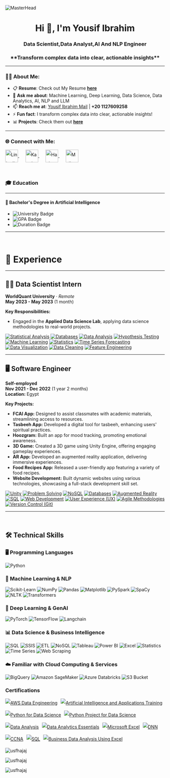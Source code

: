 ![MasterHead](https://i.redd.it/bpxxqqvps4h91.gif)
<h1 align="center">Hi 👋, I'm Yousif Ibrahim</h1>
<h3 align="center">Data Scientist,Data Analyst,AI And NLP Engineer</h3>
<h3 align="center">**Transform complex data into clear, actionable insights**</h3>


---

### 👨‍💻 About Me:
- 📋 **Resume**: Check out My Resume [**here**](https://drive.google.com/file/d/1sjizdmMks9jmDpW57i_AhbRakb4iI9Fj/view?usp=drive_link)  
- 💬 **Ask me about**: Machine Learning, Deep Learning, Data Science, Data Analytics, AI, NLP and LLM 
- 📫 **Reach me at**: [Yousif Ibrahim Mail](mailto:yosefys236@gmail.com) | **+20 1127609258**  
- ⚡ **Fun fact**: I transform complex data into clear, actionable insights!  
- 📊 **Projects**: Check them out [**here**](https://github.com/UsfHajaj/Data-Analysis-Projects)  

---

<h3 align="left">🌐 Connect with Me:</h3>
<p align="left" style="line-height: 2;">
  <a href="https://www.linkedin.com/in/yousif-ibrahim-8103b91b6/" target="_blank">
    <img align="center" src="https://raw.githubusercontent.com/rahuldkjain/github-profile-readme-generator/master/src/images/icons/Social/linked-in-alt.svg" alt="LinkedIn - Youssef Ibrahim" height="40" width="40" />
  </a>
   &nbsp;&nbsp;&nbsp;&nbsp;
  <a href="https://www.kaggle.com/yosefibrahim" target="_blank">
    <img align="center" src="https://raw.githubusercontent.com/rahuldkjain/github-profile-readme-generator/master/src/images/icons/Social/kaggle.svg" alt="Kaggle - Youssef Ibrahim" height="40" width="40" />
  </a>
 &nbsp;&nbsp;&nbsp;&nbsp;
  <a href="https://www.hackerrank.com/yosefys236" target="_blank">
    <img align="center" src="https://raw.githubusercontent.com/rahuldkjain/github-profile-readme-generator/master/src/images/icons/Social/hackerrank.svg" alt="HackerRank - Youssef Ibrahim" height="40" width="40" />
  </a>
 &nbsp;&nbsp;&nbsp;&nbsp;
  <a href="mailto:yosefys236@gmail.com" target="_blank">
    <img align="center" src="https://github.com/user-attachments/assets/23c27cfb-8b0d-4854-aa78-fd6d94ce0044" alt="Mail - Youssef Ibrahim" height="40" width="40" />
  </a>
</p>



<br>

### 🎓 Education

---

#### 🏫 **Bachelor's Degree in Artificial Intelligence**

- ![University Badge](https://img.shields.io/badge/Banha_University-blue)
- ![GPA Badge](https://img.shields.io/badge/GPA-%203.4%2F4.0-brightgreen)
- ![Duration Badge](https://img.shields.io/badge/Duration-%20Aug%202020%20--%20Aug%202024-yellow)

---

<br>

# 💼 Experience

---

## 🧑‍💻 Data Scientist Intern  
**WorldQuant University** · *Remote*  
**May 2023 - May 2023** (1 month)  

**Key Responsibilities:**
- Engaged in the **Applied Data Science Lab**, applying data science methodologies to real-world projects.

[![Statistical Analysis](https://img.shields.io/badge/Statistical_Analysis-8A2BE2?style=for-the-badge)](https://en.wikipedia.org/wiki/Statistical_analysis) [![Databases](https://img.shields.io/badge/Databases-FF4500?style=for-the-badge)](https://www.databases.com)  [![Data Analysis](https://img.shields.io/badge/Data_Analysis-32CD32?style=for-the-badge)](https://en.wikipedia.org/wiki/Data_analysis) [![Hypothesis Testing](https://img.shields.io/badge/Hypothesis_Testing-1E90FF?style=for-the-badge)](https://en.wikipedia.org/wiki/Hypothesis_testing)  [![Machine Learning](https://img.shields.io/badge/Machine_Learning-FFD700?style=for-the-badge)](https://en.wikipedia.org/wiki/Machine_learning) [![Statistics](https://img.shields.io/badge/Statistics-FF6347?style=for-the-badge)](https://en.wikipedia.org/wiki/Statistics)  [![Time Series Forecasting](https://img.shields.io/badge/Time_Series_Forecasting-8B008B?style=for-the-badge)](https://en.wikipedia.org/wiki/Time_series) [![Data Visualization](https://img.shields.io/badge/Data_Visualization-1E90FF?style=for-the-badge)](https://en.wikipedia.org/wiki/Data_visualization)  [![Data Cleaning](https://img.shields.io/badge/Data_Cleaning-FFD700?style=for-the-badge)](https://en.wikipedia.org/wiki/Data_cleansing) [![Feature Engineering](https://img.shields.io/badge/Feature_Engineering-8A2BE2?style=for-the-badge)](https://en.wikipedia.org/wiki/Feature_engineering)

---

## 🖥️ Software Engineer  
**Self-employed**  
**Nov 2021 - Dec 2022** (1 year 2 months)  
**Location:** Egypt  

**Key Projects:**
- **FCAI App:** Designed to assist classmates with academic materials, streamlining access to resources.
- **Tasbeeh App:** Developed a digital tool for tasbeeh, enhancing users' spiritual practices.
- **Hoozgram:** Built an app for mood tracking, promoting emotional awareness.
- **3D Game:** Created a 3D game using Unity Engine, offering engaging gameplay experiences.
- **AR App:** Developed an augmented reality application, delivering immersive experiences.
- **Food Recipes App:** Released a user-friendly app featuring a variety of food recipes.
- **Website Development:** Built dynamic websites using various technologies, showcasing a full-stack development skill set.

[![Unity](https://img.shields.io/badge/Unity-000000?style=for-the-badge&logo=unity&logoColor=white)](https://unity.com) [![Problem Solving](https://img.shields.io/badge/Problem_Solving-FF69B4?style=for-the-badge)](https://en.wikipedia.org/wiki/Problem_solving)  [![NoSQL](https://img.shields.io/badge/NoSQL-4EA94B?style=for-the-badge&logo=nosql&logoColor=white)](https://www.nosql.com) [![Databases](https://img.shields.io/badge/Databases-FF4500?style=for-the-badge)](https://www.databases.com)  [![Augmented Reality](https://img.shields.io/badge/Augmented_Reality-32CD32?style=for-the-badge)](https://en.wikipedia.org/wiki/Augmented_reality) [![SQL](https://img.shields.io/badge/SQL-00758F?style=for-the-badge&logo=sql&logoColor=white)](https://www.sql.com)  [![Web Development](https://img.shields.io/badge/Web_Development-4B0082?style=for-the-badge)](https://en.wikipedia.org/wiki/Web_development) [![User Experience (UX)](https://img.shields.io/badge/User_Experience-00BFFF?style=for-the-badge)](https://en.wikipedia.org/wiki/User_experience)  [![Agile Methodologies](https://img.shields.io/badge/Agile_Methodologies-FFA500?style=for-the-badge)](https://en.wikipedia.org/wiki/Agile_software_development) [![Version Control (Git)](https://img.shields.io/badge/Git-F05032?style=for-the-badge&logo=git&logoColor=white)](https://git-scm.com)

---



<br>

## 🛠️ Technical Skills

### 🖥️ Programming Languages
![Python](https://img.shields.io/badge/Python-3776AB?style=flat&logo=python&logoColor=white)

### 🤖 Machine Learning & NLP
![Scikit-Learn](https://img.shields.io/badge/Scikit--Learn-F7931E?style=flat&logo=scikit-learn&logoColor=white)
![NumPy](https://img.shields.io/badge/NumPy-013243?style=flat&logo=numpy&logoColor=white)
![Pandas](https://img.shields.io/badge/Pandas-150458?style=flat&logo=pandas&logoColor=white)
![Matplotlib](https://img.shields.io/badge/Matplotlib-315796?style=flat&logo=matplotlib&logoColor=white)
![PySpark](https://img.shields.io/badge/PySpark-E25A1C?style=flat&logo=apache-spark&logoColor=white)
![SpaCy](https://img.shields.io/badge/SpaCy-000000?style=flat&logo=spacy&logoColor=white)
![NLTK](https://img.shields.io/badge/NLTK-339933?style=flat&logo=nltk&logoColor=white)
![Transformers](https://img.shields.io/badge/Transformers-000000?style=flat&logo=huggingface&logoColor=white)

### 🧠 Deep Learning & GenAI
![PyTorch](https://img.shields.io/badge/PyTorch-EE4C2C?style=flat&logo=pytorch&logoColor=white)
![TensorFlow](https://img.shields.io/badge/TensorFlow-FF6F00?style=flat&logo=tensorflow&logoColor=white)
![Langchain](https://img.shields.io/badge/Langchain-000000?style=flat&logo=langchain&logoColor=white)

### 📊 Data Science & Business Intelligence
![SQL](https://img.shields.io/badge/SQL-4479A1?style=flat&logo=microsoft-sql-server&logoColor=white)
![SSIS](https://img.shields.io/badge/SSIS-FF2C20?style=flat&logo=microsoft&logoColor=white)
![ETL](https://img.shields.io/badge/ETL-FE7A16?style=flat&logo=etl&logoColor=white)
![NoSQL](https://img.shields.io/badge/NoSQL-5382A1?style=flat&logo=nosql&logoColor=white)
![Tableau](https://img.shields.io/badge/Tableau-E97627?style=flat&logo=tableau&logoColor=white)
![Power BI](https://img.shields.io/badge/Power%20BI-F2C811?style=flat&logo=power-bi&logoColor=white)
![Excel](https://img.shields.io/badge/Excel-217346?style=flat&logo=microsoft-excel&logoColor=white)
![Statistics](https://img.shields.io/badge/Statistics-4B0082?style=flat&logo=statistics&logoColor=white)
![Time Series](https://img.shields.io/badge/Time%20Series-FF4500?style=flat&logo=time-series&logoColor=white)
![Web Scraping](https://img.shields.io/badge/Web%20Scraping-000000?style=flat&logo=web-scraping&logoColor=white)

### ☁️ Familiar with Cloud Computing & Services
![BigQuery](https://img.shields.io/badge/BigQuery-4285F4?style=flat&logo=google-bigquery&logoColor=white)
![Amazon SageMaker](https://img.shields.io/badge/Amazon%20SageMaker-232F3E?style=flat&logo=amazon-sagemaker&logoColor=white)
![Azure Databricks](https://img.shields.io/badge/Azure%20Databricks-1E1E1E?style=flat&logo=azure-databricks&logoColor=white)
![S3 Bucket](https://img.shields.io/badge/S3%20Bucket-569A31?style=flat&logo=amazon-s3&logoColor=white)


### Certifications

<p align="left" style="line-height: 2; display: flex; flex-wrap: wrap; gap: 10px;">
  <a href='https://drive.google.com/file/d/1a3ytf-WZmpvRvSo51GeYQV0X8oDSSwbw/view' target="_blank">
    <img alt='AWS Data Engineering' src='https://img.shields.io/badge/AWS_Data Engineering-100000?style=for-the-badge&logo=AWS Data Engineering&logoColor=white&labelColor=F45402&color=F45402'/>
  </a>
  
  <a href='https://drive.google.com/file/d/1uvoiL5oWnAQXt2tPinPF9zQL3JVEVj2a/view' target="_blank">
    <img alt='Artificial Intelligence and Applications Training' src='https://img.shields.io/badge/AI_| ZEWAIL City-100000?style=for-the-badge&logo=Artificial Intelligence and Applications Training&logoColor=white&labelColor=00D0FA&color=00D0FA'/>
  </a>
  
  <a href='https://coursera.org/share/6f14f65ca58d8e3f737b0606d7b4e887' target="_blank">
    <img alt='Python for Data Science' src='https://img.shields.io/badge/Python_for Data Science | IBM-100000?style=for-the-badge&logo=Python for Data Science&logoColor=white&labelColor=0532FB&color=0532FB'/>
  </a>
  
  <a href='https://coursera.org/share/8a673ea6d594a7ce122a935863cbd192' target="_blank">
    <img alt='Python Project for Data Science' src='https://img.shields.io/badge/Python_Project for Data Science  | IBM-100000?style=for-the-badge&logo=Python Project for Data Science &logoColor=white&labelColor=3D5CEA&color=3D5CEA'/>
  </a>
  
  <a href='https://coursera.org/share/df1e1bb1c8c70f07558d408f213ec18a' target="_blank">
    <img alt='Data Analysis' src='https://img.shields.io/badge/Data_Analysis | IBM-100000?style=for-the-badge&logo=Data Analysis&logoColor=white&labelColor=DA0EDD&color=DA0EDD'/>
  </a>
  
  <a href='https://drive.google.com/file/d/1SvZS0cUuhC_G_o5jk5ZA6Xfks0lHPXVw/view' target="_blank">
    <img alt='Data Analytics Essentials' src='https://img.shields.io/badge/Data_Analytics Essentials | IBM-100000?style=for-the-badge&logo=Data Analytics Essentials&logoColor=white&labelColor=480949&color=480949'/>
  </a>
  
  <a href='https://coursera.org/share/f62fd75612da2954dc8811b6fb3d18f6' target="_blank">
    <img alt='Microsoft Excel' src='https://img.shields.io/badge/Microsoft_Excel-100000?style=for-the-badge&logo=Microsoft Excel&logoColor=white&labelColor=1F1F1F&color=1B1B1B'/>
  </a>
  
  <a href='https://coursera.org/share/f297ee05cd30c24de626b7672914100d' target="_blank">
    <img alt='DNN' src='https://img.shields.io/badge/DNN_| Deeplearning.AI-100000?style=for-the-badge&logo=DNN&logoColor=white&labelColor=1F1F1F&color=1B1B1B'/>
  </a>
  
  <a href='https://drive.google.com/file/d/1T6XyaatH99hnp_MuKN-tu4dh-EOMsrZJ/view' target="_blank">
    <img alt='CCNA' src='https://img.shields.io/badge/CCNA-100000?style=for-the-badge&logo=CCNA&logoColor=white&labelColor=F70101&color=FA0000'/>
  </a>
  
  <a href='https://www.hackerrank.com/certificates/4388b7cccf37' target="_blank">
    <img alt='SQL' src='https://img.shields.io/badge/SQL_-100000?style=for-the-badge&logo=SQL&logoColor=white&labelColor=09F009&color=07EA03'/>
  </a>
  
  <a href='https://drive.google.com/drive/u/0/folders/1SsS09y1Bv5lZLlkIgvMBCm5kk0Prg-T4' target="_blank">
    <img alt='Business Data Analysis Using Excel' src='https://img.shields.io/badge/Business_Data Analysis Using Excel-100000?style=for-the-badge&logo=Business Data Analysis Using Excel&logoColor=white&labelColor=09F009&color=328906'/>
  </a>
</p>
<p><img align="left" src="https://github-readme-stats.vercel.app/api/top-langs?username=usfhajaj&show_icons=true&locale=en&layout=compact" alt="usfhajaj" /></p>

 &nbsp;&nbsp;&nbsp;&nbsp;
  &nbsp;&nbsp;&nbsp;&nbsp;
   &nbsp;&nbsp;&nbsp;&nbsp;
 
<p><img align="center" src="https://github-readme-streak-stats.herokuapp.com/?user=usfhajaj&" alt="usfhajaj" /></p>

<p align="left"> <img src="https://komarev.com/ghpvc/?username=usfhajaj&label=Profile%20views&color=0e75b6&style=flat" alt="usfhajaj" /> </p>



